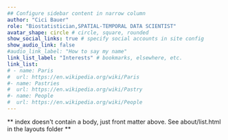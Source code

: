 ```yaml
---
## Configure sidebar content in narrow column
author: "Cici Bauer"
role: "Biostatistician,SPATIAL-TEMPORAL DATA SCIENTIST"
avatar_shape: circle # circle, square, rounded
show_social_links: true # specify social accounts in site config
show_audio_link: false
#audio_link_label: "How to say my name"
link_list_label: "Interests" # bookmarks, elsewhere, etc.
link_list:
# - name: Paris
#  url: https://en.wikipedia.org/wiki/Paris
#- name: Pastries
#  url: https://en.wikipedia.org/wiki/Pastry
#- name: People
#  url: https://en.wikipedia.org/wiki/People
---
```


** index doesn't contain a body, just front matter above.
See about/list.html in the layouts folder **
